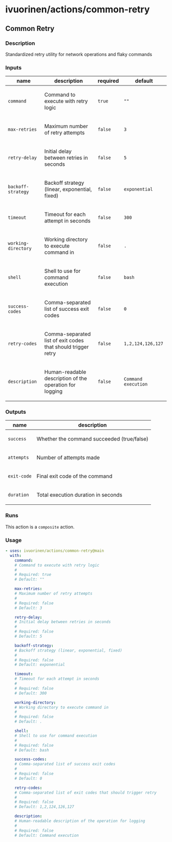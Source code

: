 # ivuorinen/actions/common-retry

## Common Retry

### Description

Standardized retry utility for network operations and flaky commands

### Inputs

| name                | description                                                         | required | default             |
|---------------------|---------------------------------------------------------------------|----------|---------------------|
| `command`           | <p>Command to execute with retry logic</p>                          | `true`   | `""`                |
| `max-retries`       | <p>Maximum number of retry attempts</p>                             | `false`  | `3`                 |
| `retry-delay`       | <p>Initial delay between retries in seconds</p>                     | `false`  | `5`                 |
| `backoff-strategy`  | <p>Backoff strategy (linear, exponential, fixed)</p>                | `false`  | `exponential`       |
| `timeout`           | <p>Timeout for each attempt in seconds</p>                          | `false`  | `300`               |
| `working-directory` | <p>Working directory to execute command in</p>                      | `false`  | `.`                 |
| `shell`             | <p>Shell to use for command execution</p>                           | `false`  | `bash`              |
| `success-codes`     | <p>Comma-separated list of success exit codes</p>                   | `false`  | `0`                 |
| `retry-codes`       | <p>Comma-separated list of exit codes that should trigger retry</p> | `false`  | `1,2,124,126,127`   |
| `description`       | <p>Human-readable description of the operation for logging</p>      | `false`  | `Command execution` |

### Outputs

| name        | description                                       |
|-------------|---------------------------------------------------|
| `success`   | <p>Whether the command succeeded (true/false)</p> |
| `attempts`  | <p>Number of attempts made</p>                    |
| `exit-code` | <p>Final exit code of the command</p>             |
| `duration`  | <p>Total execution duration in seconds</p>        |

### Runs

This action is a `composite` action.

### Usage

```yaml
- uses: ivuorinen/actions/common-retry@main
  with:
    command:
    # Command to execute with retry logic
    #
    # Required: true
    # Default: ""

    max-retries:
    # Maximum number of retry attempts
    #
    # Required: false
    # Default: 3

    retry-delay:
    # Initial delay between retries in seconds
    #
    # Required: false
    # Default: 5

    backoff-strategy:
    # Backoff strategy (linear, exponential, fixed)
    #
    # Required: false
    # Default: exponential

    timeout:
    # Timeout for each attempt in seconds
    #
    # Required: false
    # Default: 300

    working-directory:
    # Working directory to execute command in
    #
    # Required: false
    # Default: .

    shell:
    # Shell to use for command execution
    #
    # Required: false
    # Default: bash

    success-codes:
    # Comma-separated list of success exit codes
    #
    # Required: false
    # Default: 0

    retry-codes:
    # Comma-separated list of exit codes that should trigger retry
    #
    # Required: false
    # Default: 1,2,124,126,127

    description:
    # Human-readable description of the operation for logging
    #
    # Required: false
    # Default: Command execution
```
